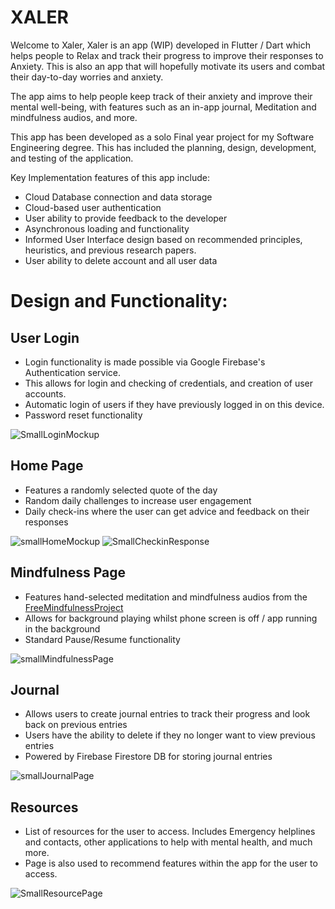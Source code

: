 # XALER

Welcome to Xaler, Xaler is an app (WIP) developed in Flutter / Dart which helps people to Relax and track their progress to improve their responses to Anxiety.
This is also an app that will hopefully motivate its users and combat their day-to-day worries and anxiety.

The app aims to help people keep track of their anxiety and improve their mental well-being, with features such as an in-app journal, Meditation and mindfulness audios, and more.

This app has been developed as a solo Final year project for my Software Engineering degree. This has included the planning, design, development, and testing of the application.


Key Implementation features of this app include:
 - Cloud Database connection and data storage
 - Cloud-based user authentication
 - User ability to provide feedback to the developer
 - Asynchronous loading and functionality
 - Informed User Interface design based on recommended principles, heuristics, and previous research papers.
 - User ability to delete account and all user data

# Design and Functionality:

## User Login
- Login functionality is made possible via Google Firebase's Authentication service.
- This allows for login and checking of credentials, and creation of user accounts.
- Automatic login of users if they have previously logged in on this device.
- Password reset functionality
  
![SmallLoginMockup](https://github.com/Luke-Cragg/xaler/assets/124095690/ffb78e7f-d30c-4bdf-8cea-fa7861bf878a)

## Home Page
 - Features a randomly selected quote of the day
 - Random daily challenges to increase user engagement
 - Daily check-ins where the user can get advice and feedback on their responses

![smallHomeMockup](https://github.com/Luke-Cragg/xaler/assets/124095690/04a0889f-142f-44f1-ad7c-f3ab0d6f8323)
![SmallCheckinResponse](https://github.com/Luke-Cragg/xaler/assets/124095690/91d1ec44-6089-417c-b5c2-fc697f168212)


## Mindfulness Page
 - Features hand-selected meditation and mindfulness audios from the [FreeMindfulnessProject](https://www.freemindfulness.org/welcome)
 - Allows for background playing whilst phone screen is off / app running in the background
 - Standard Pause/Resume functionality
   
 ![smallMindfulnessPage](https://github.com/Luke-Cragg/xaler/assets/124095690/ee695359-fa9f-4ae2-8973-b5ffd331b60f)

## Journal
 - Allows users to create journal entries to track their progress and look back on previous entries
 - Users have the ability to delete if they no longer want to view previous entries
 - Powered by Firebase Firestore DB for storing journal entries

![smallJournalPage](https://github.com/Luke-Cragg/xaler/assets/124095690/325aa349-c921-4662-8177-dbe345887be2)

## Resources
 - List of resources for the user to access. Includes Emergency helplines and contacts, other applications to help with mental health, and much more.
 - Page is also used to recommend features within the app for the user to access.

![SmallResourcePage](https://github.com/Luke-Cragg/xaler/assets/124095690/935fc8ea-c8ba-4d04-8cae-601dccb574bc)
